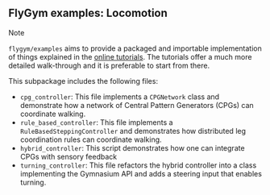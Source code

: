 ## FlyGym examples: Locomotion

> [!NOTE]
> `flygym/examples` aims to provide a packaged and importable implementation of things explained in the [online tutorials](https://neuromechfly.org/tutorials/index.html). The tutorials offer a much more detailed walk-through and it is preferable to start from there.

This subpackage includes the following files:
- `cpg_controller`: This file implements a `CPGNetwork` class and demonstrate how a network of Central Pattern Generators (CPGs) can coordinate walking. 
- `rule_based_controller`: This file implements a `RuleBasedSteppingController` and demonstrates how distributed leg coordination rules can coordinate walking.
- `hybrid_controller`: This script demonstrates how one can integrate CPGs with sensory feedback
- `turning_controller`: This file refactors the hybrid controller into a class implementing the Gymnasium API and adds a steering input that enables turning.